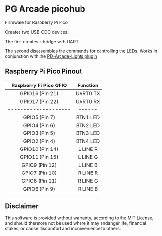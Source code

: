 PG Arcade picohub
=================================

Firmware for Raspberry Pi Pico

Creates two USB-CDC devices:

The first creates a bridge with UART.

The second disassembles the commands for controlling the LEDs. Works in conjunction with the [PD-Arcade-Lights plugin](https://github.com/steelpuxnastik/PD-Arcade-Lights)

Raspberry Pi Pico Pinout
------------------------

| Raspberry Pi Pico GPIO | Function |
|:----------------------:|:--------:|
| GPIO16 (Pin 21)        | UART0 TX |
| GPIO17 (Pin 22)        | UART0 RX |
|  --------------------  |  ------  |
| GPIO5 (Pin 7)          | BTN1 LED |
| GPIO4 (Pin 6)          | BTN2 LED |
| GPIO3 (Pin 5)          | BTN3 LED |
| GPIO2 (Pin 4)          | BTN4 LED |
| GPIO10 (Pin 14)        | L LINE R |
| GPIO11 (Pin 15)        | L LINE G |
| GPIO9 (Pin 12)         | L LINE B |
| GPIO7 (Pin 10)         | R LINE R |
| GPIO8 (Pin 11)         | R LINE G |
| GPIO6 (Pin 9)          | R LINE B |

Disclaimer
----------

This software is provided without warranty, according to the MIT License, and should therefore not be used where it may endanger life, financial stakes, or cause discomfort and inconvenience to others.